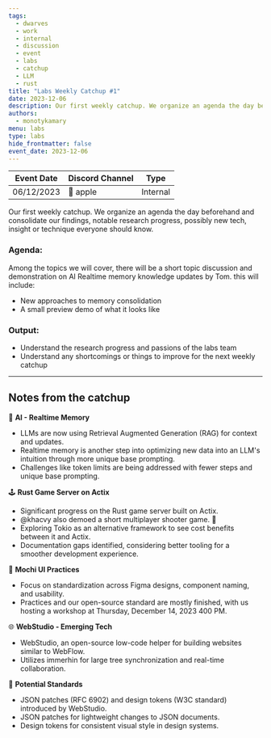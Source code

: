 ```yaml
---
tags:
  - dwarves
  - work
  - internal
  - discussion
  - event
  - labs
  - catchup
  - LLM
  - rust
title: "Labs Weekly Catchup #1"
date: 2023-12-06
description: Our first weekly catchup. We organize an agenda the day beforehand and consolidate our findings, notable research progress, possibly new tech, insight or technique everyone should know.
authors:
  - monotykamary
menu: labs
type: labs
hide_frontmatter: false
event_date: 2023-12-06
---
```


| Event Date                                                                                                                                                                                                                                                                                                                                                                                                                                                                                                                                                                                                                                                                                                                                                                                                    | Discord Channel | Type     |
| ------------------------------------------------------------------------------------------------------------------------------------------------------------------------------------------------------------------------------------------------------------------------------------------------------------------------------------------------------------------------------------------------------------------------------------------------------------------------------------------------------------------------------------------------------------------------------------------------------------------------------------------------------------------------------------------------------------------------------------------------------------------------------------------------------------- | --------------- | -------- |
| 06/12/2023 | 🍎 apple   | Internal |

Our first weekly catchup. We organize an agenda the day beforehand and consolidate our findings, notable research progress, possibly new tech, insight or technique everyone should know.

### Agenda:
Among the topics we will cover, there will be a short topic discussion and demonstration on AI Realtime memory knowledge updates by Tom. this will include:
- New approaches to memory consolidation  
- A small preview demo of what it looks like

### Output:
- Understand the research progress and passions of the labs team
- Understand any shortcomings or things to improve for the next weekly catchup

---

## Notes from the catchup
🧠 **AI - Realtime Memory**

- LLMs are now using Retrieval Augmented Generation (RAG) for context and updates.
- Realtime memory is another step into optimizing new data into an LLM's intuition through more unique base prompting.
- Challenges like token limits are being addressed with fewer steps and unique base prompting.

🕹️ **Rust Game Server on Actix**

- Significant progress on the Rust game server built on Actix.
- @khacvy also demoed a short multiplayer shooter game. 👾 
- Exploring Tokio as an alternative framework to see cost benefits between it and Actix.
- Documentation gaps identified, considering better tooling for a smoother development experience.

🎨 **Mochi UI Practices**

- Focus on standardization across Figma designs, component naming, and usability.
- Practices and our open-source standard are mostly finished, with us hosting a workshop at Thursday, December 14, 2023 400 PM.

🌐 **WebStudio - Emerging Tech**

- WebStudio, an open-source low-code helper for building websites similar to WebFlow.
- Utilizes immerhin for large tree synchronization and real-time collaboration.

🌟 **Potential Standards**

- JSON patches (RFC 6902) and design tokens (W3C standard) introduced by WebStudio.
- JSON patches for lightweight changes to JSON documents.
- Design tokens for consistent visual style in design systems.
